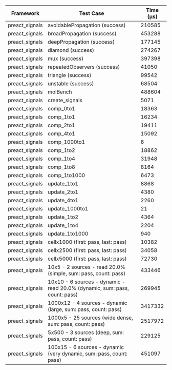| Framework | Test Case | Time (μs) |
| --- | --- | --- |
| preact_signals | avoidablePropagation (success) | 210585 |
| preact_signals | broadPropagation (success) | 453288 |
| preact_signals | deepPropagation (success) | 177145 |
| preact_signals | diamond (success) | 274267 |
| preact_signals | mux (success) | 397398 |
| preact_signals | repeatedObservers (success) | 41050 |
| preact_signals | triangle (success) | 99542 |
| preact_signals | unstable (success) | 68504 |
| preact_signals | molBench | 488604 |
| preact_signals | create_signals | 5071 |
| preact_signals | comp_0to1 | 18363 |
| preact_signals | comp_1to1 | 16234 |
| preact_signals | comp_2to1 | 19411 |
| preact_signals | comp_4to1 | 15092 |
| preact_signals | comp_1000to1 | 6 |
| preact_signals | comp_1to2 | 18862 |
| preact_signals | comp_1to4 | 31948 |
| preact_signals | comp_1to8 | 8164 |
| preact_signals | comp_1to1000 | 6473 |
| preact_signals | update_1to1 | 8868 |
| preact_signals | update_2to1 | 4380 |
| preact_signals | update_4to1 | 2260 |
| preact_signals | update_1000to1 | 21 |
| preact_signals | update_1to2 | 4364 |
| preact_signals | update_1to4 | 2204 |
| preact_signals | update_1to1000 | 940 |
| preact_signals | cellx1000 (first: pass, last: pass) | 10382 |
| preact_signals | cellx2500 (first: pass, last: pass) | 34058 |
| preact_signals | cellx5000 (first: pass, last: pass) | 72730 |
| preact_signals | 10x5 - 2 sources - read 20.0% (simple, sum: pass, count: pass) | 433446 |
| preact_signals | 10x10 - 6 sources - dynamic - read 20.0% (dynamic, sum: pass, count: pass) | 269945 |
| preact_signals | 1000x12 - 4 sources - dynamic (large, sum: pass, count: pass) | 3417332 |
| preact_signals | 1000x5 - 25 sources (wide dense, sum: pass, count: pass) | 2517972 |
| preact_signals | 5x500 - 3 sources (deep, sum: pass, count: pass) | 229125 |
| preact_signals | 100x15 - 6 sources - dynamic (very dynamic, sum: pass, count: pass) | 451097 |
